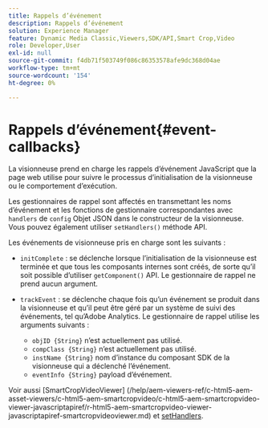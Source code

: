 ```yaml
---
title: Rappels d’événement
description: Rappels d’événement
solution: Experience Manager
feature: Dynamic Media Classic,Viewers,SDK/API,Smart Crop,Video
role: Developer,User
exl-id: null
source-git-commit: f4db71f503749f086c86353578afe9dc368d04ae
workflow-type: tm+mt
source-wordcount: '154'
ht-degree: 0%

---
```


# Rappels d’événement{#event-callbacks}

La visionneuse prend en charge les rappels d’événement JavaScript que la page web utilise pour suivre le processus d’initialisation de la visionneuse ou le comportement d’exécution.

Les gestionnaires de rappel sont affectés en transmettant les noms d’événement et les fonctions de gestionnaire correspondantes avec `handlers` de `config` Objet JSON dans le constructeur de la visionneuse. Vous pouvez également utiliser `setHandlers()` méthode API.

Les événements de visionneuse pris en charge sont les suivants :

* `initComplete` : se déclenche lorsque l’initialisation de la visionneuse est terminée et que tous les composants internes sont créés, de sorte qu’il soit possible d’utiliser `getComponent()` API. Le gestionnaire de rappel ne prend aucun argument.

* `trackEvent` : se déclenche chaque fois qu’un événement se produit dans la visionneuse et qu’il peut être géré par un système de suivi des événements, tel qu’Adobe Analytics. Le gestionnaire de rappel utilise les arguments suivants :

   * `objID {String}` n’est actuellement pas utilisé.
   * `compClass {String}` n’est actuellement pas utilisé.
   * `instName {String}` nom d’instance du composant SDK de la visionneuse qui a déclenché l’événement.
   * `eventInfo {String}` payload d’événement.

Voir aussi [SmartCropVideoViewer]
(/help/aem-viewers-ref/c-html5-aem-asset-viewers/c-html5-aem-smartcropvideo/c-html5-aem-smartcropvideo-viewer-javascriptapiref/r-html5-aem-smartcropvideo-viewer-javascriptapiref-smartcropvideoviewer.md) et [setHandlers](/help/aem-viewers-ref/c-html5-aem-asset-viewers/c-html5-aem-smartcropvideo/c-html5-aem-smartcropvideo-viewer-javascriptapiref/r-html5-aem-smartcropvideo-viewer-javascriptapiref-sethandlers.md).
